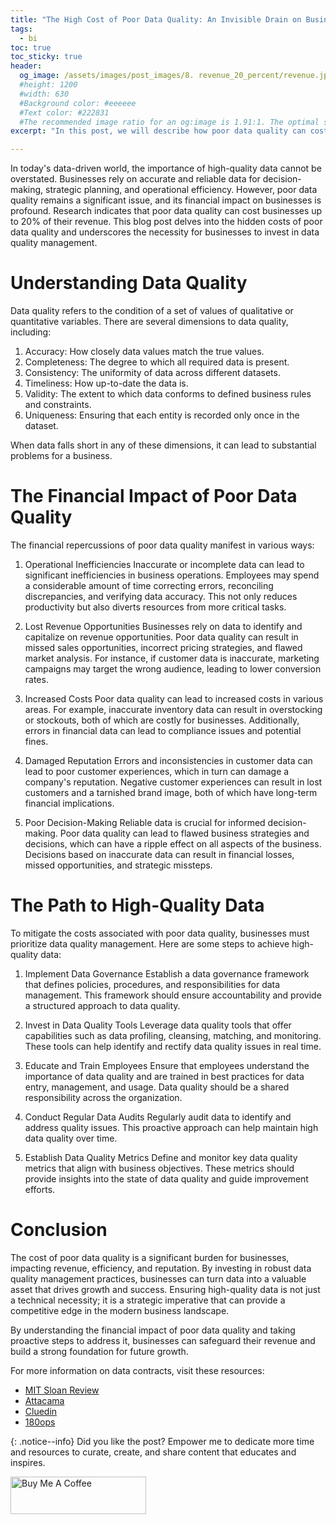 ```yaml
---
title: "The High Cost of Poor Data Quality: An Invisible Drain on Business Revenue"
tags:
  - bi
toc: true
toc_sticky: true
header:
  og_image: /assets/images/post_images/8. revenue_20_percent/revenue.jpg
  #height: 1200
  #width: 630
  #Background color: #eeeeee
  #Text color: #222831
  #The recommended image ratio for an og:image is 1.91:1. The optimal size would be 1200 x 630.
excerpt: "In this post, we will describe how poor data quality can cost businesses up to 20% of their revenue."

---
```


In today's data-driven world, the importance of high-quality data cannot be overstated. Businesses rely on accurate and reliable data for decision-making, strategic planning, and operational efficiency. However, poor data quality remains a significant issue, and its financial impact on businesses is profound. Research indicates that poor data quality can cost businesses up to 20% of their revenue. This blog post delves into the hidden costs of poor data quality and underscores the necessity for businesses to invest in data quality management.

# Understanding Data Quality
Data quality refers to the condition of a set of values of qualitative or quantitative variables. There are several dimensions to data quality, including:

1. Accuracy: How closely data values match the true values.
2. Completeness: The degree to which all required data is present.
3. Consistency: The uniformity of data across different datasets.
4. Timeliness: How up-to-date the data is.
5. Validity: The extent to which data conforms to defined business rules and constraints.
6. Uniqueness: Ensuring that each entity is recorded only once in the dataset.

When data falls short in any of these dimensions, it can lead to substantial problems for a business.

# The Financial Impact of Poor Data Quality

The financial repercussions of poor data quality manifest in various ways:

1. Operational Inefficiencies
Inaccurate or incomplete data can lead to significant inefficiencies in business operations. Employees may spend a considerable amount of time correcting errors, reconciling discrepancies, and verifying data accuracy. This not only reduces productivity but also diverts resources from more critical tasks.

2. Lost Revenue Opportunities
Businesses rely on data to identify and capitalize on revenue opportunities. Poor data quality can result in missed sales opportunities, incorrect pricing strategies, and flawed market analysis. For instance, if customer data is inaccurate, marketing campaigns may target the wrong audience, leading to lower conversion rates.

3. Increased Costs
Poor data quality can lead to increased costs in various areas. For example, inaccurate inventory data can result in overstocking or stockouts, both of which are costly for businesses. Additionally, errors in financial data can lead to compliance issues and potential fines.

4. Damaged Reputation
Errors and inconsistencies in customer data can lead to poor customer experiences, which in turn can damage a company's reputation. Negative customer experiences can result in lost customers and a tarnished brand image, both of which have long-term financial implications.

5. Poor Decision-Making
Reliable data is crucial for informed decision-making. Poor data quality can lead to flawed business strategies and decisions, which can have a ripple effect on all aspects of the business. Decisions based on inaccurate data can result in financial losses, missed opportunities, and strategic missteps.

# The Path to High-Quality Data
To mitigate the costs associated with poor data quality, businesses must prioritize data quality management. Here are some steps to achieve high-quality data:

1. Implement Data Governance
Establish a data governance framework that defines policies, procedures, and responsibilities for data management. This framework should ensure accountability and provide a structured approach to data quality.

2. Invest in Data Quality Tools
Leverage data quality tools that offer capabilities such as data profiling, cleansing, matching, and monitoring. These tools can help identify and rectify data quality issues in real time.

3. Educate and Train Employees
Ensure that employees understand the importance of data quality and are trained in best practices for data entry, management, and usage. Data quality should be a shared responsibility across the organization.

4. Conduct Regular Data Audits
Regularly audit data to identify and address quality issues. This proactive approach can help maintain high data quality over time.

5. Establish Data Quality Metrics
Define and monitor key data quality metrics that align with business objectives. These metrics should provide insights into the state of data quality and guide improvement efforts.

# Conclusion
The cost of poor data quality is a significant burden for businesses, impacting revenue, efficiency, and reputation. By investing in robust data quality management practices, businesses can turn data into a valuable asset that drives growth and success. Ensuring high-quality data is not just a technical necessity; it is a strategic imperative that can provide a competitive edge in the modern business landscape.

By understanding the financial impact of poor data quality and taking proactive steps to address it, businesses can safeguard their revenue and build a strong foundation for future growth.

For more information on data contracts, visit these resources:
- [MIT Sloan Review](https://sloanreview.mit.edu/article/seizing-opportunity-in-data-quality/#:~:text=When%20Totaled%2C%20the%20Business%20Costs,dealing%20with%20data%20quality%20issues.)
- [Attacama](https://www.ataccama.com/blog/the-cost-of-poor-data-quality)
- [Cluedin](https://www.cluedin.com/cost-of-poor-quality-data)
- [180ops](https://www.180ops.com/180-perspective-change/impact-of-poor-data-quality-on-business-understanding-revenue-consequences)


{: .notice--info}
Did you like the post? Empower me to dedicate more time and resources to curate, create, and share content that educates and inspires.

<a href="https://www.buymeacoffee.com/antonisangelakis" target="_blank"><img src="https://cdn.buymeacoffee.com/buttons/v2/default-yellow.png" alt="Buy Me A Coffee" style="height: 60px !important;width: 217px !important;" ></a>
